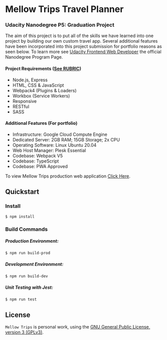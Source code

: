 # Mellow Trips Travel Planner

### Udacity Nanodegree P5: Graduation Project

The aim of this project is to put all of the skills we have learned into one project by building our own custom travel app. Several additional features have been incorporated into this project submission for portfolio reasons as seen below. To learn more see [Udacity Frontend Web Developer](https://www.udacity.com/course/front-end-web-developer-nanodegree--nd0011) the official Nanodegree Program Page.

#### Project Requirements ([See RUBRIC](https://review.udacity.com/#!/rubrics/2669/view))

- Node.js, Express
- HTML, CSS & JavaScript
- Webpack4 (Plugins & Loaders)
- Workbox (Service Workers)
- Responsive
- RESTful
- SASS

#### Additional Features (For portfolio)

* Infrastructure: Google Cloud Compute Engine
* Dedicated Server: 2GB RAM; 15GB Storage; 2x CPU
* Operating Software: Linux Ubuntu 20.04
* Web Host Manager: Plesk Essential
* Codebase: Webpack V5
* Codebase: TypeScript
* Codebase: PWA Approved

To view Mellow Trips production web application [Click Here](https://mellowtrips.founddesigns.app/).

## Quickstart

### Install

```
$ npm install
```

### Build Commands

##### Production Environment:

```
$ npm run build-prod
```

##### Development Environment:

```
$ npm run build-dev
```

##### Unit Testing with Jest:

```
$ npm run test
```

## License

`Mellow Trips` is personal work, using the [GNU General Public License, version 3 (GPLv3)](https://www.gnu.org/licenses/gpl-3.0.html).